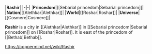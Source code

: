 |**Rashir**|
|-|-|
|**Princedom**|[[Sebarial princedom\|Sebarial princedom]]|
|**Nation**|[[Alethkar\|Alethkar]]|
|**World**|[[Roshar\|Roshar]]|
|**Universe**|[[Cosmere\|Cosmere]]|

**Rashir** is a city in [[Alethkar\|Alethkar]] in [[Sebarial princedom\|Sebarial princedom]] on [[Roshar\|Roshar]]. It is east of the princedom of [[Bethab\|Bethab]].



https://coppermind.net/wiki/Rashir